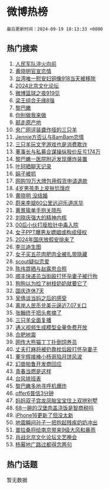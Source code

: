 # 微博热榜

`最后更新时间：2024-09-19 18:13:33 +0800`

## 热门搜索

1. [人民军队淬火向前](https://m.weibo.cn/search?containerid=100103type%3D1%26t%3D10%26q%3D%23%E4%BA%BA%E6%B0%91%E5%86%9B%E9%98%9F%E6%B7%AC%E7%81%AB%E5%90%91%E5%89%8D%23&stream_entry_id=51&isnewpage=1&extparam=seat%3D1%26q%3D%2523%25E4%25BA%25BA%25E6%25B0%2591%25E5%2586%259B%25E9%2598%259F%25E6%25B7%25AC%25E7%2581%25AB%25E5%2590%2591%25E5%2589%258D%2523%26pos%3D0%26filter_type%3Drealtimehot%26stream_entry_id%3D51%26c_type%3D51%26cate%3D10103%26dgr%3D0%26display_time%3D1726740812%26pre_seqid%3D17267408126180123560341)
1. [黄晓明官宣恋情](https://m.weibo.cn/search?containerid=100103type%3D1%26t%3D10%26q%3D%E9%BB%84%E6%99%93%E6%98%8E%E5%AE%98%E5%AE%A3%E6%81%8B%E6%83%85&stream_entry_id=31&isnewpage=1&extparam=seat%3D1%26q%3D%25E9%25BB%2584%25E6%2599%2593%25E6%2598%258E%25E5%25AE%2598%25E5%25AE%25A3%25E6%2581%258B%25E6%2583%2585%26pos%3D0%26band_rank%3D1%26filter_type%3Drealtimehot%26realpos%3D1%26flag%3D4%26cate%3D5001%26lcate%3D5001%26stream_entry_id%3D31%26c_type%3D31%26dgr%3D0%26display_time%3D1726740812%26pre_seqid%3D17267408126180123560341)
1. [台湾唯一慰安妇铜像918当天被移除](https://m.weibo.cn/search?containerid=100103type%3D1%26t%3D10%26q%3D%23%E5%8F%B0%E6%B9%BE%E5%94%AF%E4%B8%80%E6%85%B0%E5%AE%89%E5%A6%87%E9%93%9C%E5%83%8F918%E5%BD%93%E5%A4%A9%E8%A2%AB%E7%A7%BB%E9%99%A4%23&stream_entry_id=31&isnewpage=1&extparam=seat%3D1%26q%3D%2523%25E5%258F%25B0%25E6%25B9%25BE%25E5%2594%25AF%25E4%25B8%2580%25E6%2585%25B0%25E5%25AE%2589%25E5%25A6%2587%25E9%2593%259C%25E5%2583%258F918%25E5%25BD%2593%25E5%25A4%25A9%25E8%25A2%25AB%25E7%25A7%25BB%25E9%2599%25A4%2523%26pos%3D1%26band_rank%3D2%26filter_type%3Drealtimehot%26realpos%3D2%26flag%3D0%26cate%3D5001%26lcate%3D5001%26stream_entry_id%3D31%26c_type%3D31%26dgr%3D0%26display_time%3D1726740812%26pre_seqid%3D17267408126180123560341)
1. [2024北京文化论坛](https://m.weibo.cn/search?containerid=100103type%3D1%26t%3D10%26q%3D%232024%E5%8C%97%E4%BA%AC%E6%96%87%E5%8C%96%E8%AE%BA%E5%9D%9B%23&stream_entry_id=31&isnewpage=1&extparam=seat%3D1%26q%3D%25232024%25E5%258C%2597%25E4%25BA%25AC%25E6%2596%2587%25E5%258C%2596%25E8%25AE%25BA%25E5%259D%259B%2523%26pos%3D2%26band_rank%3D3%26filter_type%3Drealtimehot%26realpos%3D3%26flag%3D0%26cate%3D5001%26lcate%3D5001%26stream_entry_id%3D31%26c_type%3D31%26dgr%3D0%26display_time%3D1726740812%26pre_seqid%3D17267408126180123560341)
1. [微博篮球之夜919见](https://m.weibo.cn/search?containerid=100103type%3D1%26t%3D10%26q%3D%23%E5%BE%AE%E5%8D%9A%E7%AF%AE%E7%90%83%E4%B9%8B%E5%A4%9C919%E8%A7%81%23&stream_entry_id=31&isnewpage=1&extparam=seat%3D1%26q%3D%2523%25E5%25BE%25AE%25E5%258D%259A%25E7%25AF%25AE%25E7%2590%2583%25E4%25B9%258B%25E5%25A4%259C919%25E8%25A7%2581%2523%26pos%3D3%26band_rank%3D4%26adid%3D255619%26is_ad_pos%3D1%26cate%3D5001%26c_type%3D31%26lcate%3D5001%26stream_entry_id%3D31%26topic_ad%3D1%26dgr%3D0%26filter_type%3Drealtimehot%26display_time%3D1726740812%26pre_seqid%3D17267408126180123560341)
1. [梁王组合无缘8强](https://m.weibo.cn/search?containerid=100103type%3D1%26t%3D10%26q%3D%23%E6%A2%81%E7%8E%8B%E7%BB%84%E5%90%88%E6%97%A0%E7%BC%988%E5%BC%BA%23&stream_entry_id=31&isnewpage=1&extparam=seat%3D1%26q%3D%2523%25E6%25A2%2581%25E7%258E%258B%25E7%25BB%2584%25E5%2590%2588%25E6%2597%25A0%25E7%25BC%25988%25E5%25BC%25BA%2523%26pos%3D4%26band_rank%3D4%26filter_type%3Drealtimehot%26realpos%3D4%26flag%3D0%26cate%3D5001%26lcate%3D5001%26stream_entry_id%3D31%26c_type%3D31%26dgr%3D0%26display_time%3D1726740812%26pre_seqid%3D17267408126180123560341)
1. [黎巴嫩](https://m.weibo.cn/search?containerid=100103type%3D1%26t%3D10%26q%3D%E9%BB%8E%E5%B7%B4%E5%AB%A9&stream_entry_id=31&isnewpage=1&extparam=seat%3D1%26q%3D%25E9%25BB%258E%25E5%25B7%25B4%25E5%25AB%25A9%26pos%3D5%26band_rank%3D5%26filter_type%3Drealtimehot%26realpos%3D5%26flag%3D0%26cate%3D5001%26lcate%3D5001%26stream_entry_id%3D31%26c_type%3D31%26dgr%3D0%26display_time%3D1726740812%26pre_seqid%3D17267408126180123560341)
1. [你别做我来做](https://m.weibo.cn/search?containerid=100103type%3D1%26t%3D10%26q%3D%23%E4%BD%A0%E5%88%AB%E5%81%9A%E6%88%91%E6%9D%A5%E5%81%9A%23&stream_entry_id=31&isnewpage=1&extparam=seat%3D1%26q%3D%2523%25E4%25BD%25A0%25E5%2588%25AB%25E5%2581%259A%25E6%2588%2591%25E6%259D%25A5%25E5%2581%259A%2523%26pos%3D6%26band_rank%3D6%26filter_type%3Drealtimehot%26realpos%3D6%26flag%3D0%26cate%3D5001%26lcate%3D5001%26stream_entry_id%3D31%26c_type%3D31%26dgr%3D0%26display_time%3D1726740812%26pre_seqid%3D17267408126180123560341)
1. [邮走原产地](https://m.weibo.cn/search?containerid=100103type%3D1%26t%3D10%26q%3D%23%E9%82%AE%E8%B5%B0%E5%8E%9F%E4%BA%A7%E5%9C%B0%23&stream_entry_id=31&isnewpage=1&extparam=seat%3D1%26q%3D%2523%25E9%2582%25AE%25E8%25B5%25B0%25E5%258E%259F%25E4%25BA%25A7%25E5%259C%25B0%2523%26pos%3D7%26band_rank%3D7%26adid%3D253414%26is_ad_pos%3D1%26cate%3D5001%26c_type%3D31%26lcate%3D5001%26stream_entry_id%3D31%26topic_ad%3D1%26dgr%3D0%26filter_type%3Drealtimehot%26display_time%3D1726740812%26pre_seqid%3D17267408126180123560341)
1. [央广网评装聋作哑的三只羊](https://m.weibo.cn/search?containerid=100103type%3D1%26t%3D10%26q%3D%23%E5%A4%AE%E5%B9%BF%E7%BD%91%E8%AF%84%E8%A3%85%E8%81%8B%E4%BD%9C%E5%93%91%E7%9A%84%E4%B8%89%E5%8F%AA%E7%BE%8A%23&stream_entry_id=31&isnewpage=1&extparam=seat%3D1%26q%3D%2523%25E5%25A4%25AE%25E5%25B9%25BF%25E7%25BD%2591%25E8%25AF%2584%25E8%25A3%2585%25E8%2581%258B%25E4%25BD%259C%25E5%2593%2591%25E7%259A%2584%25E4%25B8%2589%25E5%258F%25AA%25E7%25BE%258A%2523%26pos%3D8%26band_rank%3D7%26filter_type%3Drealtimehot%26realpos%3D7%26flag%3D2%26cate%3D5001%26lcate%3D5001%26stream_entry_id%3D31%26c_type%3D31%26dgr%3D0%26display_time%3D1726740812%26pre_seqid%3D17267408126180123560341)
1. [Jennie方否认与BamBam恋情](https://m.weibo.cn/search?containerid=100103type%3D1%26t%3D10%26q%3D%23Jennie%E6%96%B9%E5%90%A6%E8%AE%A4%E4%B8%8EBamBam%E6%81%8B%E6%83%85%23&stream_entry_id=31&isnewpage=1&extparam=seat%3D1%26q%3D%2523Jennie%25E6%2596%25B9%25E5%2590%25A6%25E8%25AE%25A4%25E4%25B8%258EBamBam%25E6%2581%258B%25E6%2583%2585%2523%26pos%3D9%26band_rank%3D8%26filter_type%3Drealtimehot%26realpos%3D8%26flag%3D1%26cate%3D5001%26lcate%3D5001%26stream_entry_id%3D31%26c_type%3D31%26dgr%3D0%26display_time%3D1726740812%26pre_seqid%3D17267408126180123560341)
1. [三只羊玩文字游戏也是消费欺诈](https://m.weibo.cn/search?containerid=100103type%3D1%26t%3D10%26q%3D%23%E4%B8%89%E5%8F%AA%E7%BE%8A%E7%8E%A9%E6%96%87%E5%AD%97%E6%B8%B8%E6%88%8F%E4%B9%9F%E6%98%AF%E6%B6%88%E8%B4%B9%E6%AC%BA%E8%AF%88%23&stream_entry_id=31&isnewpage=1&extparam=seat%3D1%26q%3D%2523%25E4%25B8%2589%25E5%258F%25AA%25E7%25BE%258A%25E7%258E%25A9%25E6%2596%2587%25E5%25AD%2597%25E6%25B8%25B8%25E6%2588%258F%25E4%25B9%259F%25E6%2598%25AF%25E6%25B6%2588%25E8%25B4%25B9%25E6%25AC%25BA%25E8%25AF%2588%2523%26pos%3D10%26band_rank%3D9%26filter_type%3Drealtimehot%26realpos%3D9%26flag%3D1%26cate%3D5001%26lcate%3D5001%26stream_entry_id%3D31%26c_type%3D31%26dgr%3D0%26display_time%3D1726740812%26pre_seqid%3D17267408126180123560341)
1. [董事长与私募合谋操纵股价反亏174万](https://m.weibo.cn/search?containerid=100103type%3D1%26t%3D10%26q%3D%23%E8%91%A3%E4%BA%8B%E9%95%BF%E4%B8%8E%E7%A7%81%E5%8B%9F%E5%90%88%E8%B0%8B%E6%93%8D%E7%BA%B5%E8%82%A1%E4%BB%B7%E5%8F%8D%E4%BA%8F174%E4%B8%87%23&stream_entry_id=31&isnewpage=1&extparam=seat%3D1%26q%3D%2523%25E8%2591%25A3%25E4%25BA%258B%25E9%2595%25BF%25E4%25B8%258E%25E7%25A7%2581%25E5%258B%259F%25E5%2590%2588%25E8%25B0%258B%25E6%2593%258D%25E7%25BA%25B5%25E8%2582%25A1%25E4%25BB%25B7%25E5%258F%258D%25E4%25BA%258F174%25E4%25B8%2587%2523%26pos%3D11%26band_rank%3D10%26filter_type%3Drealtimehot%26realpos%3D10%26flag%3D1%26cate%3D5001%26lcate%3D5001%26stream_entry_id%3D31%26c_type%3D31%26dgr%3D0%26display_time%3D1726740812%26pre_seqid%3D17267408126180123560341)
1. [黎巴嫩一医院附近发现爆炸装置](https://m.weibo.cn/search?containerid=100103type%3D1%26t%3D10%26q%3D%23%E9%BB%8E%E5%B7%B4%E5%AB%A9%E4%B8%80%E5%8C%BB%E9%99%A2%E9%99%84%E8%BF%91%E5%8F%91%E7%8E%B0%E7%88%86%E7%82%B8%E8%A3%85%E7%BD%AE%23&stream_entry_id=31&isnewpage=1&extparam=seat%3D1%26q%3D%2523%25E9%25BB%258E%25E5%25B7%25B4%25E5%25AB%25A9%25E4%25B8%2580%25E5%258C%25BB%25E9%2599%25A2%25E9%2599%2584%25E8%25BF%2591%25E5%258F%2591%25E7%258E%25B0%25E7%2588%2586%25E7%2582%25B8%25E8%25A3%2585%25E7%25BD%25AE%2523%26pos%3D12%26band_rank%3D11%26filter_type%3Drealtimehot%26realpos%3D11%26flag%3D0%26cate%3D5001%26lcate%3D5001%26stream_entry_id%3D31%26c_type%3D31%26dgr%3D0%26display_time%3D1726740812%26pre_seqid%3D17267408126180123560341)
1. [叶珂晒聊天记录](https://m.weibo.cn/search?containerid=100103type%3D1%26t%3D10%26q%3D%23%E5%8F%B6%E7%8F%82%E6%99%92%E8%81%8A%E5%A4%A9%E8%AE%B0%E5%BD%95%23&stream_entry_id=31&isnewpage=1&extparam=seat%3D1%26q%3D%2523%25E5%258F%25B6%25E7%258F%2582%25E6%2599%2592%25E8%2581%258A%25E5%25A4%25A9%25E8%25AE%25B0%25E5%25BD%2595%2523%26pos%3D13%26band_rank%3D12%26filter_type%3Drealtimehot%26realpos%3D12%26flag%3D2%26cate%3D5001%26lcate%3D5001%26stream_entry_id%3D31%26c_type%3D31%26dgr%3D0%26display_time%3D1726740812%26pre_seqid%3D17267408126180123560341)
1. [娟子被抓](https://m.weibo.cn/search?containerid=100103type%3D1%26t%3D10%26q%3D%E5%A8%9F%E5%AD%90%E8%A2%AB%E6%8A%93&stream_entry_id=31&isnewpage=1&extparam=seat%3D1%26q%3D%25E5%25A8%259F%25E5%25AD%2590%25E8%25A2%25AB%25E6%258A%2593%26pos%3D14%26band_rank%3D13%26filter_type%3Drealtimehot%26realpos%3D13%26flag%3D2%26cate%3D5001%26lcate%3D5001%26stream_entry_id%3D31%26c_type%3D31%26dgr%3D0%26display_time%3D1726740812%26pre_seqid%3D17267408126180123560341)
1. [网购19万大牌包用假货申请退款](https://m.weibo.cn/search?containerid=100103type%3D1%26t%3D10%26q%3D%23%E7%BD%91%E8%B4%AD19%E4%B8%87%E5%A4%A7%E7%89%8C%E5%8C%85%E7%94%A8%E5%81%87%E8%B4%A7%E7%94%B3%E8%AF%B7%E9%80%80%E6%AC%BE%23&stream_entry_id=31&isnewpage=1&extparam=seat%3D1%26q%3D%2523%25E7%25BD%2591%25E8%25B4%25AD19%25E4%25B8%2587%25E5%25A4%25A7%25E7%2589%258C%25E5%258C%2585%25E7%2594%25A8%25E5%2581%2587%25E8%25B4%25A7%25E7%2594%25B3%25E8%25AF%25B7%25E9%2580%2580%25E6%25AC%25BE%2523%26pos%3D15%26band_rank%3D14%26filter_type%3Drealtimehot%26realpos%3D14%26flag%3D1%26cate%3D5001%26lcate%3D5001%26stream_entry_id%3D31%26c_type%3D31%26dgr%3D0%26display_time%3D1726740812%26pre_seqid%3D17267408126180123560341)
1. [4岁男孩患上皮肤饥饿症](https://m.weibo.cn/search?containerid=100103type%3D1%26t%3D10%26q%3D%234%E5%B2%81%E7%94%B7%E5%AD%A9%E6%82%A3%E4%B8%8A%E7%9A%AE%E8%82%A4%E9%A5%A5%E9%A5%BF%E7%97%87%23&stream_entry_id=31&isnewpage=1&extparam=seat%3D1%26q%3D%25234%25E5%25B2%2581%25E7%2594%25B7%25E5%25AD%25A9%25E6%2582%25A3%25E4%25B8%258A%25E7%259A%25AE%25E8%2582%25A4%25E9%25A5%25A5%25E9%25A5%25BF%25E7%2597%2587%2523%26pos%3D16%26band_rank%3D15%26filter_type%3Drealtimehot%26realpos%3D15%26flag%3D1%26cate%3D5001%26lcate%3D5001%26stream_entry_id%3D31%26c_type%3D31%26dgr%3D0%26display_time%3D1726740812%26pre_seqid%3D17267408126180123560341)
1. [黄晓明 没结婚](https://m.weibo.cn/search?containerid=100103type%3D1%26t%3D10%26q%3D%E9%BB%84%E6%99%93%E6%98%8E+%E6%B2%A1%E7%BB%93%E5%A9%9A&stream_entry_id=31&isnewpage=1&extparam=seat%3D1%26q%3D%25E9%25BB%2584%25E6%2599%2593%25E6%2598%258E%2520%25E6%25B2%25A1%25E7%25BB%2593%25E5%25A9%259A%26pos%3D17%26band_rank%3D16%26filter_type%3Drealtimehot%26realpos%3D16%26flag%3D2%26cate%3D5001%26lcate%3D5001%26stream_entry_id%3D31%26c_type%3D31%26dgr%3D0%26display_time%3D1726740812%26pre_seqid%3D17267408126180123560341)
1. [蔚来李斌60公里远迎乐道庆华](https://m.weibo.cn/search?containerid=100103type%3D1%26t%3D10%26q%3D%23%E8%94%9A%E6%9D%A5%E6%9D%8E%E6%96%8C60%E5%85%AC%E9%87%8C%E8%BF%9C%E8%BF%8E%E4%B9%90%E9%81%93%E5%BA%86%E5%8D%8E%23&stream_entry_id=31&isnewpage=1&extparam=seat%3D1%26q%3D%2523%25E8%2594%259A%25E6%259D%25A5%25E6%259D%258E%25E6%2596%258C60%25E5%2585%25AC%25E9%2587%258C%25E8%25BF%259C%25E8%25BF%258E%25E4%25B9%2590%25E9%2581%2593%25E5%25BA%2586%25E5%258D%258E%2523%26pos%3D18%26band_rank%3D17%26adid%3D255723%26realpos%3D17%26flag%3D0%26cate%3D5001%26lcate%3D5001%26stream_entry_id%3D31%26filter_type%3Drealtimehot%26c_type%3D31%26dgr%3D0%26display_time%3D1726740812%26pre_seqid%3D17267408126180123560341)
1. [黄景瑜单手抱关晓彤](https://m.weibo.cn/search?containerid=100103type%3D1%26t%3D10%26q%3D%E9%BB%84%E6%99%AF%E7%91%9C%E5%8D%95%E6%89%8B%E6%8A%B1%E5%85%B3%E6%99%93%E5%BD%A4&stream_entry_id=31&isnewpage=1&extparam=seat%3D1%26q%3D%25E9%25BB%2584%25E6%2599%25AF%25E7%2591%259C%25E5%258D%2595%25E6%2589%258B%25E6%258A%25B1%25E5%2585%25B3%25E6%2599%2593%25E5%25BD%25A4%26pos%3D19%26band_rank%3D18%26filter_type%3Drealtimehot%26realpos%3D18%26flag%3D0%26cate%3D5001%26lcate%3D5001%26stream_entry_id%3D31%26c_type%3D31%26dgr%3D0%26display_time%3D1726740812%26pre_seqid%3D17267408126180123560341)
1. [刘晓庆强大的精神内核](https://m.weibo.cn/search?containerid=100103type%3D1%26t%3D10%26q%3D%E5%88%98%E6%99%93%E5%BA%86%E5%BC%BA%E5%A4%A7%E7%9A%84%E7%B2%BE%E7%A5%9E%E5%86%85%E6%A0%B8&stream_entry_id=31&isnewpage=1&extparam=seat%3D1%26q%3D%25E5%2588%2598%25E6%2599%2593%25E5%25BA%2586%25E5%25BC%25BA%25E5%25A4%25A7%25E7%259A%2584%25E7%25B2%25BE%25E7%25A5%259E%25E5%2586%2585%25E6%25A0%25B8%26pos%3D20%26band_rank%3D19%26filter_type%3Drealtimehot%26realpos%3D19%26flag%3D1%26cate%3D5001%26lcate%3D5001%26stream_entry_id%3D31%26c_type%3D31%26dgr%3D0%26display_time%3D1726740812%26pre_seqid%3D17267408126180123560341)
1. [00后小伙打瘦脸针中毒入院](https://m.weibo.cn/search?containerid=100103type%3D1%26t%3D10%26q%3D%2300%E5%90%8E%E5%B0%8F%E4%BC%99%E6%89%93%E7%98%A6%E8%84%B8%E9%92%88%E4%B8%AD%E6%AF%92%E5%85%A5%E9%99%A2%23&stream_entry_id=31&isnewpage=1&extparam=seat%3D1%26q%3D%252300%25E5%2590%258E%25E5%25B0%258F%25E4%25BC%2599%25E6%2589%2593%25E7%2598%25A6%25E8%2584%25B8%25E9%2592%2588%25E4%25B8%25AD%25E6%25AF%2592%25E5%2585%25A5%25E9%2599%25A2%2523%26pos%3D21%26band_rank%3D20%26filter_type%3Drealtimehot%26realpos%3D20%26flag%3D1%26cate%3D5001%26lcate%3D5001%26stream_entry_id%3D31%26c_type%3D31%26dgr%3D0%26display_time%3D1726740812%26pre_seqid%3D17267408126180123560341)
1. [女子PPT曝男友嫖娼或构成侵权](https://m.weibo.cn/search?containerid=100103type%3D1%26t%3D10%26q%3D%23%E5%A5%B3%E5%AD%90PPT%E6%9B%9D%E7%94%B7%E5%8F%8B%E5%AB%96%E5%A8%BC%E6%88%96%E6%9E%84%E6%88%90%E4%BE%B5%E6%9D%83%23&stream_entry_id=31&isnewpage=1&extparam=seat%3D1%26q%3D%2523%25E5%25A5%25B3%25E5%25AD%2590PPT%25E6%259B%259D%25E7%2594%25B7%25E5%258F%258B%25E5%25AB%2596%25E5%25A8%25BC%25E6%2588%2596%25E6%259E%2584%25E6%2588%2590%25E4%25BE%25B5%25E6%259D%2583%2523%26pos%3D22%26band_rank%3D21%26filter_type%3Drealtimehot%26realpos%3D21%26flag%3D0%26cate%3D5001%26lcate%3D5001%26stream_entry_id%3D31%26c_type%3D31%26dgr%3D0%26display_time%3D1726740812%26pre_seqid%3D17267408126180123560341)
1. [2024年国庆放假安排来了](https://m.weibo.cn/search?containerid=100103type%3D1%26t%3D10%26q%3D%232024%E5%B9%B4%E5%9B%BD%E5%BA%86%E6%94%BE%E5%81%87%E5%AE%89%E6%8E%92%E6%9D%A5%E4%BA%86%23&stream_entry_id=31&isnewpage=1&extparam=seat%3D1%26q%3D%25232024%25E5%25B9%25B4%25E5%259B%25BD%25E5%25BA%2586%25E6%2594%25BE%25E5%2581%2587%25E5%25AE%2589%25E6%258E%2592%25E6%259D%25A5%25E4%25BA%2586%2523%26pos%3D23%26band_rank%3D22%26filter_type%3Drealtimehot%26realpos%3D22%26flag%3D0%26cate%3D5001%26lcate%3D5001%26stream_entry_id%3D31%26c_type%3D31%26dgr%3D0%26display_time%3D1726740812%26pre_seqid%3D17267408126180123560341)
1. [李兰迪生图](https://m.weibo.cn/search?containerid=100103type%3D1%26t%3D10%26q%3D%E6%9D%8E%E5%85%B0%E8%BF%AA%E7%94%9F%E5%9B%BE&stream_entry_id=31&isnewpage=1&extparam=seat%3D1%26q%3D%25E6%259D%258E%25E5%2585%25B0%25E8%25BF%25AA%25E7%2594%259F%25E5%259B%25BE%26pos%3D24%26band_rank%3D23%26filter_type%3Drealtimehot%26realpos%3D23%26flag%3D1%26cate%3D5001%26lcate%3D5001%26stream_entry_id%3D31%26c_type%3D31%26dgr%3D0%26display_time%3D1726740812%26pre_seqid%3D17267408126180123560341)
1. [女子买五花肉肥肉全被扎带隐藏](https://m.weibo.cn/search?containerid=100103type%3D1%26t%3D10%26q%3D%23%E5%A5%B3%E5%AD%90%E4%B9%B0%E4%BA%94%E8%8A%B1%E8%82%89%E8%82%A5%E8%82%89%E5%85%A8%E8%A2%AB%E6%89%8E%E5%B8%A6%E9%9A%90%E8%97%8F%23&stream_entry_id=31&isnewpage=1&extparam=seat%3D1%26q%3D%2523%25E5%25A5%25B3%25E5%25AD%2590%25E4%25B9%25B0%25E4%25BA%2594%25E8%258A%25B1%25E8%2582%2589%25E8%2582%25A5%25E8%2582%2589%25E5%2585%25A8%25E8%25A2%25AB%25E6%2589%258E%25E5%25B8%25A6%25E9%259A%2590%25E8%2597%258F%2523%26pos%3D25%26band_rank%3D24%26filter_type%3Drealtimehot%26realpos%3D24%26flag%3D1%26cate%3D5001%26lcate%3D5001%26stream_entry_id%3D31%26c_type%3D31%26dgr%3D0%26display_time%3D1726740812%26pre_seqid%3D17267408126180123560341)
1. [scout疑似恋爱](https://m.weibo.cn/search?containerid=100103type%3D1%26t%3D10%26q%3D%23scout%E7%96%91%E4%BC%BC%E6%81%8B%E7%88%B1%23&stream_entry_id=31&isnewpage=1&extparam=seat%3D1%26q%3D%2523scout%25E7%2596%2591%25E4%25BC%25BC%25E6%2581%258B%25E7%2588%25B1%2523%26pos%3D26%26band_rank%3D25%26filter_type%3Drealtimehot%26realpos%3D25%26flag%3D1%26cate%3D5001%26lcate%3D5001%26stream_entry_id%3D31%26c_type%3D31%26dgr%3D0%26display_time%3D1726740812%26pre_seqid%3D17267408126180123560341)
1. [陈伟霆晒与赵露思合照](https://m.weibo.cn/search?containerid=100103type%3D1%26t%3D10%26q%3D%23%E9%99%88%E4%BC%9F%E9%9C%86%E6%99%92%E4%B8%8E%E8%B5%B5%E9%9C%B2%E6%80%9D%E5%90%88%E7%85%A7%23&stream_entry_id=31&isnewpage=1&extparam=seat%3D1%26q%3D%2523%25E9%2599%2588%25E4%25BC%259F%25E9%259C%2586%25E6%2599%2592%25E4%25B8%258E%25E8%25B5%25B5%25E9%259C%25B2%25E6%2580%259D%25E5%2590%2588%25E7%2585%25A7%2523%26pos%3D27%26band_rank%3D26%26filter_type%3Drealtimehot%26realpos%3D26%26flag%3D1%26cate%3D5001%26lcate%3D5001%26stream_entry_id%3D31%26c_type%3D31%26dgr%3D0%26display_time%3D1726740812%26pre_seqid%3D17267408126180123560341)
1. [顺丰快递员当街殴打怀孕妻子被行拘](https://m.weibo.cn/search?containerid=100103type%3D1%26t%3D10%26q%3D%23%E9%A1%BA%E4%B8%B0%E5%BF%AB%E9%80%92%E5%91%98%E5%BD%93%E8%A1%97%E6%AE%B4%E6%89%93%E6%80%80%E5%AD%95%E5%A6%BB%E5%AD%90%E8%A2%AB%E8%A1%8C%E6%8B%98%23&stream_entry_id=31&isnewpage=1&extparam=seat%3D1%26q%3D%2523%25E9%25A1%25BA%25E4%25B8%25B0%25E5%25BF%25AB%25E9%2580%2592%25E5%2591%2598%25E5%25BD%2593%25E8%25A1%2597%25E6%25AE%25B4%25E6%2589%2593%25E6%2580%2580%25E5%25AD%2595%25E5%25A6%25BB%25E5%25AD%2590%25E8%25A2%25AB%25E8%25A1%258C%25E6%258B%2598%2523%26pos%3D28%26band_rank%3D27%26filter_type%3Drealtimehot%26realpos%3D27%26flag%3D1%26cate%3D5001%26lcate%3D5001%26stream_entry_id%3D31%26c_type%3D31%26dgr%3D0%26display_time%3D1726740812%26pre_seqid%3D17267408126180123560341)
1. [狗狗以为捡了树枝奶奶就要它了](https://m.weibo.cn/search?containerid=100103type%3D1%26t%3D10%26q%3D%E7%8B%97%E7%8B%97%E4%BB%A5%E4%B8%BA%E6%8D%A1%E4%BA%86%E6%A0%91%E6%9E%9D%E5%A5%B6%E5%A5%B6%E5%B0%B1%E8%A6%81%E5%AE%83%E4%BA%86&stream_entry_id=31&isnewpage=1&extparam=seat%3D1%26q%3D%25E7%258B%2597%25E7%258B%2597%25E4%25BB%25A5%25E4%25B8%25BA%25E6%258D%25A1%25E4%25BA%2586%25E6%25A0%2591%25E6%259E%259D%25E5%25A5%25B6%25E5%25A5%25B6%25E5%25B0%25B1%25E8%25A6%2581%25E5%25AE%2583%25E4%25BA%2586%26pos%3D29%26band_rank%3D28%26filter_type%3Drealtimehot%26realpos%3D28%26flag%3D0%26cate%3D5001%26lcate%3D5001%26stream_entry_id%3D31%26c_type%3D31%26dgr%3D0%26display_time%3D1726740812%26pre_seqid%3D17267408126180123560341)
1. [国庆连休7天](https://m.weibo.cn/search?containerid=100103type%3D1%26t%3D10%26q%3D%23%E5%9B%BD%E5%BA%86%E8%BF%9E%E4%BC%917%E5%A4%A9%23&stream_entry_id=31&isnewpage=1&extparam=seat%3D1%26q%3D%2523%25E5%259B%25BD%25E5%25BA%2586%25E8%25BF%259E%25E4%25BC%25917%25E5%25A4%25A9%2523%26pos%3D30%26band_rank%3D29%26filter_type%3Drealtimehot%26realpos%3D29%26flag%3D0%26cate%3D5001%26lcate%3D5001%26stream_entry_id%3D31%26c_type%3D31%26dgr%3D0%26display_time%3D1726740812%26pre_seqid%3D17267408126180123560341)
1. [吴倩谈当妈之后的感受](https://m.weibo.cn/search?containerid=100103type%3D1%26t%3D10%26q%3D%E5%90%B4%E5%80%A9%E8%B0%88%E5%BD%93%E5%A6%88%E4%B9%8B%E5%90%8E%E7%9A%84%E6%84%9F%E5%8F%97&stream_entry_id=31&isnewpage=1&extparam=seat%3D1%26q%3D%25E5%2590%25B4%25E5%2580%25A9%25E8%25B0%2588%25E5%25BD%2593%25E5%25A6%2588%25E4%25B9%258B%25E5%2590%258E%25E7%259A%2584%25E6%2584%259F%25E5%258F%2597%26pos%3D31%26band_rank%3D30%26filter_type%3Drealtimehot%26realpos%3D30%26flag%3D1%26cate%3D5001%26lcate%3D5001%26stream_entry_id%3D31%26c_type%3D31%26dgr%3D0%26display_time%3D1726740812%26pre_seqid%3D17267408126180123560341)
1. [离岸人民币兑美元逼近7.07关口](https://m.weibo.cn/search?containerid=100103type%3D1%26t%3D10%26q%3D%23%E7%A6%BB%E5%B2%B8%E4%BA%BA%E6%B0%91%E5%B8%81%E5%85%91%E7%BE%8E%E5%85%83%E9%80%BC%E8%BF%917.07%E5%85%B3%E5%8F%A3%23&stream_entry_id=31&isnewpage=1&extparam=seat%3D1%26q%3D%2523%25E7%25A6%25BB%25E5%25B2%25B8%25E4%25BA%25BA%25E6%25B0%2591%25E5%25B8%2581%25E5%2585%2591%25E7%25BE%258E%25E5%2585%2583%25E9%2580%25BC%25E8%25BF%25917.07%25E5%2585%25B3%25E5%258F%25A3%2523%26pos%3D32%26band_rank%3D31%26filter_type%3Drealtimehot%26realpos%3D31%26flag%3D1%26cate%3D5001%26lcate%3D5001%26stream_entry_id%3D31%26c_type%3D31%26dgr%3D0%26display_time%3D1726740812%26pre_seqid%3D17267408126180123560341)
1. [张翰终于把头套摘了](https://m.weibo.cn/search?containerid=100103type%3D1%26t%3D10%26q%3D%E5%BC%A0%E7%BF%B0%E7%BB%88%E4%BA%8E%E6%8A%8A%E5%A4%B4%E5%A5%97%E6%91%98%E4%BA%86&stream_entry_id=31&isnewpage=1&extparam=seat%3D1%26q%3D%25E5%25BC%25A0%25E7%25BF%25B0%25E7%25BB%2588%25E4%25BA%258E%25E6%258A%258A%25E5%25A4%25B4%25E5%25A5%2597%25E6%2591%2598%25E4%25BA%2586%26pos%3D33%26band_rank%3D32%26filter_type%3Drealtimehot%26realpos%3D32%26flag%3D1%26cate%3D5001%26lcate%3D5001%26stream_entry_id%3D31%26c_type%3D31%26dgr%3D0%26display_time%3D1726740812%26pre_seqid%3D17267408126180123560341)
1. [三只羊全面复播](https://m.weibo.cn/search?containerid=100103type%3D1%26t%3D10%26q%3D%23%E4%B8%89%E5%8F%AA%E7%BE%8A%E5%85%A8%E9%9D%A2%E5%A4%8D%E6%92%AD%23&stream_entry_id=31&isnewpage=1&extparam=seat%3D1%26q%3D%2523%25E4%25B8%2589%25E5%258F%25AA%25E7%25BE%258A%25E5%2585%25A8%25E9%259D%25A2%25E5%25A4%258D%25E6%2592%25AD%2523%26pos%3D34%26band_rank%3D33%26filter_type%3Drealtimehot%26realpos%3D33%26flag%3D0%26cate%3D5001%26lcate%3D5001%26stream_entry_id%3D31%26c_type%3D31%26dgr%3D0%26display_time%3D1726740812%26pre_seqid%3D17267408126180123560341)
1. [通义视频生成模型全量免费开放](https://m.weibo.cn/search?containerid=100103type%3D1%26t%3D10%26q%3D%23%E9%80%9A%E4%B9%89%E8%A7%86%E9%A2%91%E7%94%9F%E6%88%90%E6%A8%A1%E5%9E%8B%E5%85%A8%E9%87%8F%E5%85%8D%E8%B4%B9%E5%BC%80%E6%94%BE%23&stream_entry_id=31&isnewpage=1&extparam=seat%3D1%26q%3D%2523%25E9%2580%259A%25E4%25B9%2589%25E8%25A7%2586%25E9%25A2%2591%25E7%2594%259F%25E6%2588%2590%25E6%25A8%25A1%25E5%259E%258B%25E5%2585%25A8%25E9%2587%258F%25E5%2585%258D%25E8%25B4%25B9%25E5%25BC%2580%25E6%2594%25BE%2523%26pos%3D35%26band_rank%3D34%26adid%3D255837%26realpos%3D34%26flag%3D0%26cate%3D5001%26lcate%3D5001%26stream_entry_id%3D31%26filter_type%3Drealtimehot%26c_type%3D31%26dgr%3D0%26display_time%3D1726740812%26pre_seqid%3D17267408126180123560341)
1. [合肥地震](https://m.weibo.cn/search?containerid=100103type%3D1%26t%3D10%26q%3D%E5%90%88%E8%82%A5%E5%9C%B0%E9%9C%87&stream_entry_id=31&isnewpage=1&extparam=seat%3D1%26q%3D%25E5%2590%2588%25E8%2582%25A5%25E5%259C%25B0%25E9%259C%2587%26pos%3D36%26band_rank%3D35%26filter_type%3Drealtimehot%26realpos%3D35%26flag%3D0%26cate%3D5001%26lcate%3D5001%26stream_entry_id%3D31%26c_type%3D31%26dgr%3D0%26display_time%3D1726740812%26pre_seqid%3D17267408126180123560341)
1. [网传大熊猫丁丁扑倒饲养员](https://m.weibo.cn/search?containerid=100103type%3D1%26t%3D10%26q%3D%23%E7%BD%91%E4%BC%A0%E5%A4%A7%E7%86%8A%E7%8C%AB%E4%B8%81%E4%B8%81%E6%89%91%E5%80%92%E9%A5%B2%E5%85%BB%E5%91%98%23&stream_entry_id=31&isnewpage=1&extparam=seat%3D1%26q%3D%2523%25E7%25BD%2591%25E4%25BC%25A0%25E5%25A4%25A7%25E7%2586%258A%25E7%258C%25AB%25E4%25B8%2581%25E4%25B8%2581%25E6%2589%2591%25E5%2580%2592%25E9%25A5%25B2%25E5%2585%25BB%25E5%2591%2598%2523%26pos%3D37%26band_rank%3D36%26filter_type%3Drealtimehot%26realpos%3D36%26flag%3D0%26cate%3D5001%26lcate%3D5001%26stream_entry_id%3D31%26c_type%3D31%26dgr%3D0%26display_time%3D1726740812%26pre_seqid%3D17267408126180123560341)
1. [丈夫打麻将被扔靠枕后殴打怀孕妻子](https://m.weibo.cn/search?containerid=100103type%3D1%26t%3D10%26q%3D%23%E4%B8%88%E5%A4%AB%E6%89%93%E9%BA%BB%E5%B0%86%E8%A2%AB%E6%89%94%E9%9D%A0%E6%9E%95%E5%90%8E%E6%AE%B4%E6%89%93%E6%80%80%E5%AD%95%E5%A6%BB%E5%AD%90%23&stream_entry_id=31&isnewpage=1&extparam=seat%3D1%26q%3D%2523%25E4%25B8%2588%25E5%25A4%25AB%25E6%2589%2593%25E9%25BA%25BB%25E5%25B0%2586%25E8%25A2%25AB%25E6%2589%2594%25E9%259D%25A0%25E6%259E%2595%25E5%2590%258E%25E6%25AE%25B4%25E6%2589%2593%25E6%2580%2580%25E5%25AD%2595%25E5%25A6%25BB%25E5%25AD%2590%2523%26pos%3D38%26band_rank%3D37%26filter_type%3Drealtimehot%26realpos%3D37%26flag%3D0%26cate%3D5001%26lcate%3D5001%26stream_entry_id%3D31%26c_type%3D31%26dgr%3D0%26display_time%3D1726740812%26pre_seqid%3D17267408126180123560341)
1. [董宇辉接棒小杨哥陷月饼风波](https://m.weibo.cn/search?containerid=100103type%3D1%26t%3D10%26q%3D%23%E8%91%A3%E5%AE%87%E8%BE%89%E6%8E%A5%E6%A3%92%E5%B0%8F%E6%9D%A8%E5%93%A5%E9%99%B7%E6%9C%88%E9%A5%BC%E9%A3%8E%E6%B3%A2%23&stream_entry_id=31&isnewpage=1&extparam=seat%3D1%26q%3D%2523%25E8%2591%25A3%25E5%25AE%2587%25E8%25BE%2589%25E6%258E%25A5%25E6%25A3%2592%25E5%25B0%258F%25E6%259D%25A8%25E5%2593%25A5%25E9%2599%25B7%25E6%259C%2588%25E9%25A5%25BC%25E9%25A3%258E%25E6%25B3%25A2%2523%26pos%3D39%26band_rank%3D38%26filter_type%3Drealtimehot%26realpos%3D38%26flag%3D0%26cate%3D5001%26lcate%3D5001%26stream_entry_id%3D31%26c_type%3D31%26dgr%3D0%26display_time%3D1726740812%26pre_seqid%3D17267408126180123560341)
1. [幻兽帕鲁开发商回应](https://m.weibo.cn/search?containerid=100103type%3D1%26t%3D10%26q%3D%23%E5%B9%BB%E5%85%BD%E5%B8%95%E9%B2%81%E5%BC%80%E5%8F%91%E5%95%86%E5%9B%9E%E5%BA%94%23&stream_entry_id=31&isnewpage=1&extparam=seat%3D1%26q%3D%2523%25E5%25B9%25BB%25E5%2585%25BD%25E5%25B8%2595%25E9%25B2%2581%25E5%25BC%2580%25E5%258F%2591%25E5%2595%2586%25E5%259B%259E%25E5%25BA%2594%2523%26pos%3D40%26band_rank%3D39%26filter_type%3Drealtimehot%26realpos%3D39%26flag%3D1%26cate%3D5001%26lcate%3D5001%26stream_entry_id%3D31%26c_type%3D31%26dgr%3D0%26display_time%3D1726740812%26pre_seqid%3D17267408126180123560341)
1. [青春当燃是这样](https://m.weibo.cn/search?containerid=100103type%3D1%26t%3D10%26q%3D%23%E9%9D%92%E6%98%A5%E5%BD%93%E7%87%83%E6%98%AF%E8%BF%99%E6%A0%B7%23&stream_entry_id=31&isnewpage=1&extparam=seat%3D1%26q%3D%2523%25E9%259D%2592%25E6%2598%25A5%25E5%25BD%2593%25E7%2587%2583%25E6%2598%25AF%25E8%25BF%2599%25E6%25A0%25B7%2523%26pos%3D41%26band_rank%3D40%26filter_type%3Drealtimehot%26realpos%3D40%26flag%3D1%26cate%3D5001%26lcate%3D5001%26stream_entry_id%3D31%26c_type%3D31%26dgr%3D0%26display_time%3D1726740812%26pre_seqid%3D17267408126180123560341)
1. [台风排班表](https://m.weibo.cn/search?containerid=100103type%3D1%26t%3D10%26q%3D%23%E5%8F%B0%E9%A3%8E%E6%8E%92%E7%8F%AD%E8%A1%A8%23&stream_entry_id=31&isnewpage=1&extparam=seat%3D1%26q%3D%2523%25E5%258F%25B0%25E9%25A3%258E%25E6%258E%2592%25E7%258F%25AD%25E8%25A1%25A8%2523%26pos%3D42%26band_rank%3D41%26filter_type%3Drealtimehot%26realpos%3D41%26flag%3D0%26cate%3D5001%26lcate%3D5001%26stream_entry_id%3D31%26c_type%3D31%26dgr%3D0%26display_time%3D1726740812%26pre_seqid%3D17267408126180123560341)
1. [黎巴嫩多地寻呼机爆炸](https://m.weibo.cn/search?containerid=100103type%3D1%26t%3D10%26q%3D%23%E9%BB%8E%E5%B7%B4%E5%AB%A9%E5%A4%9A%E5%9C%B0%E5%AF%BB%E5%91%BC%E6%9C%BA%E7%88%86%E7%82%B8%23&stream_entry_id=31&isnewpage=1&extparam=seat%3D1%26q%3D%2523%25E9%25BB%258E%25E5%25B7%25B4%25E5%25AB%25A9%25E5%25A4%259A%25E5%259C%25B0%25E5%25AF%25BB%25E5%2591%25BC%25E6%259C%25BA%25E7%2588%2586%25E7%2582%25B8%2523%26pos%3D43%26band_rank%3D42%26filter_type%3Drealtimehot%26realpos%3D42%26flag%3D0%26cate%3D5001%26lcate%3D5001%26stream_entry_id%3D31%26c_type%3D31%26dgr%3D0%26display_time%3D1726740812%26pre_seqid%3D17267408126180123560341)
1. [offer6普信3分钟](https://m.weibo.cn/search?containerid=100103type%3D1%26t%3D10%26q%3Doffer6%E6%99%AE%E4%BF%A13%E5%88%86%E9%92%9F&stream_entry_id=31&isnewpage=1&extparam=seat%3D1%26q%3Doffer6%25E6%2599%25AE%25E4%25BF%25A13%25E5%2588%2586%25E9%2592%259F%26pos%3D44%26band_rank%3D43%26filter_type%3Drealtimehot%26realpos%3D43%26flag%3D1%26cate%3D5001%26lcate%3D5001%26stream_entry_id%3D31%26c_type%3D31%26dgr%3D0%26display_time%3D1726740812%26pre_seqid%3D17267408126180123560341)
1. [妈妈双子宫龙凤胎宝宝住上双拼别墅](https://m.weibo.cn/search?containerid=100103type%3D1%26t%3D10%26q%3D%23%E5%A6%88%E5%A6%88%E5%8F%8C%E5%AD%90%E5%AE%AB%E9%BE%99%E5%87%A4%E8%83%8E%E5%AE%9D%E5%AE%9D%E4%BD%8F%E4%B8%8A%E5%8F%8C%E6%8B%BC%E5%88%AB%E5%A2%85%23&stream_entry_id=31&isnewpage=1&extparam=seat%3D1%26q%3D%2523%25E5%25A6%2588%25E5%25A6%2588%25E5%258F%258C%25E5%25AD%2590%25E5%25AE%25AB%25E9%25BE%2599%25E5%2587%25A4%25E8%2583%258E%25E5%25AE%259D%25E5%25AE%259D%25E4%25BD%258F%25E4%25B8%258A%25E5%258F%258C%25E6%258B%25BC%25E5%2588%25AB%25E5%25A2%2585%2523%26pos%3D45%26band_rank%3D44%26filter_type%3Drealtimehot%26realpos%3D44%26flag%3D32768%26cate%3D5001%26lcate%3D5001%26stream_entry_id%3D31%26c_type%3D31%26dgr%3D0%26display_time%3D1726740812%26pre_seqid%3D17267408126180123560341)
1. [68一碗的汉堡肉盖浇饭是智商税吗](https://m.weibo.cn/search?containerid=100103type%3D1%26t%3D10%26q%3D%2368%E4%B8%80%E7%A2%97%E7%9A%84%E6%B1%89%E5%A0%A1%E8%82%89%E7%9B%96%E6%B5%87%E9%A5%AD%E6%98%AF%E6%99%BA%E5%95%86%E7%A8%8E%E5%90%97%23&stream_entry_id=31&isnewpage=1&extparam=seat%3D1%26q%3D%252368%25E4%25B8%2580%25E7%25A2%2597%25E7%259A%2584%25E6%25B1%2589%25E5%25A0%25A1%25E8%2582%2589%25E7%259B%2596%25E6%25B5%2587%25E9%25A5%25AD%25E6%2598%25AF%25E6%2599%25BA%25E5%2595%2586%25E7%25A8%258E%25E5%2590%2597%2523%26pos%3D46%26band_rank%3D45%26filter_type%3Drealtimehot%26realpos%3D45%26flag%3D1%26cate%3D5001%26lcate%3D5001%26stream_entry_id%3D31%26c_type%3D31%26dgr%3D0%26display_time%3D1726740812%26pre_seqid%3D17267408126180123560341)
1. [iPhone16更新了但没太新](https://m.weibo.cn/search?containerid=100103type%3D1%26t%3D10%26q%3D%23iPhone16%E6%9B%B4%E6%96%B0%E4%BA%86%E4%BD%86%E6%B2%A1%E5%A4%AA%E6%96%B0%23&stream_entry_id=31&isnewpage=1&extparam=seat%3D1%26q%3D%2523iPhone16%25E6%259B%25B4%25E6%2596%25B0%25E4%25BA%2586%25E4%25BD%2586%25E6%25B2%25A1%25E5%25A4%25AA%25E6%2596%25B0%2523%26pos%3D47%26band_rank%3D46%26filter_type%3Drealtimehot%26realpos%3D46%26flag%3D1%26cate%3D5001%26lcate%3D5001%26stream_entry_id%3D31%26c_type%3D31%26dgr%3D0%26display_time%3D1726740812%26pre_seqid%3D17267408126180123560341)
1. [地震瞬间孙子一把抱起残疾奶奶冲出](https://m.weibo.cn/search?containerid=100103type%3D1%26t%3D10%26q%3D%23%E5%9C%B0%E9%9C%87%E7%9E%AC%E9%97%B4%E5%AD%99%E5%AD%90%E4%B8%80%E6%8A%8A%E6%8A%B1%E8%B5%B7%E6%AE%8B%E7%96%BE%E5%A5%B6%E5%A5%B6%E5%86%B2%E5%87%BA%23&stream_entry_id=31&isnewpage=1&extparam=seat%3D1%26q%3D%2523%25E5%259C%25B0%25E9%259C%2587%25E7%259E%25AC%25E9%2597%25B4%25E5%25AD%2599%25E5%25AD%2590%25E4%25B8%2580%25E6%258A%258A%25E6%258A%25B1%25E8%25B5%25B7%25E6%25AE%258B%25E7%2596%25BE%25E5%25A5%25B6%25E5%25A5%25B6%25E5%2586%25B2%25E5%2587%25BA%2523%26pos%3D48%26band_rank%3D47%26filter_type%3Drealtimehot%26realpos%3D47%26flag%3D0%26cate%3D5001%26lcate%3D5001%26stream_entry_id%3D31%26c_type%3D31%26dgr%3D0%26display_time%3D1726740812%26pre_seqid%3D17267408126180123560341)
1. [普拉桑将给南京带来9级大风和暴雨](https://m.weibo.cn/search?containerid=100103type%3D1%26t%3D10%26q%3D%23%E6%99%AE%E6%8B%89%E6%A1%91%E5%B0%86%E7%BB%99%E5%8D%97%E4%BA%AC%E5%B8%A6%E6%9D%A59%E7%BA%A7%E5%A4%A7%E9%A3%8E%E5%92%8C%E6%9A%B4%E9%9B%A8%23&stream_entry_id=31&isnewpage=1&extparam=seat%3D1%26q%3D%2523%25E6%2599%25AE%25E6%258B%2589%25E6%25A1%2591%25E5%25B0%2586%25E7%25BB%2599%25E5%258D%2597%25E4%25BA%25AC%25E5%25B8%25A6%25E6%259D%25A59%25E7%25BA%25A7%25E5%25A4%25A7%25E9%25A3%258E%25E5%2592%258C%25E6%259A%25B4%25E9%259B%25A8%2523%26pos%3D49%26band_rank%3D48%26filter_type%3Drealtimehot%26realpos%3D48%26flag%3D1%26cate%3D5001%26lcate%3D5001%26stream_entry_id%3D31%26c_type%3D31%26dgr%3D0%26display_time%3D1726740812%26pre_seqid%3D17267408126180123560341)
1. [肖战北京文化论坛文艺晚会](https://m.weibo.cn/search?containerid=100103type%3D1%26t%3D10%26q%3D%23%E8%82%96%E6%88%98%E5%8C%97%E4%BA%AC%E6%96%87%E5%8C%96%E8%AE%BA%E5%9D%9B%E6%96%87%E8%89%BA%E6%99%9A%E4%BC%9A%23&stream_entry_id=31&isnewpage=1&extparam=seat%3D1%26q%3D%2523%25E8%2582%2596%25E6%2588%2598%25E5%258C%2597%25E4%25BA%25AC%25E6%2596%2587%25E5%258C%2596%25E8%25AE%25BA%25E5%259D%259B%25E6%2596%2587%25E8%2589%25BA%25E6%2599%259A%25E4%25BC%259A%2523%26pos%3D50%26band_rank%3D49%26filter_type%3Drealtimehot%26realpos%3D49%26flag%3D1%26cate%3D5001%26lcate%3D5001%26stream_entry_id%3D31%26c_type%3D31%26dgr%3D0%26display_time%3D1726740812%26pre_seqid%3D17267408126180123560341)
1. [杨幂地广路过都得念两句](https://m.weibo.cn/search?containerid=100103type%3D1%26t%3D10%26q%3D%23%E6%9D%A8%E5%B9%82%E5%9C%B0%E5%B9%BF%E8%B7%AF%E8%BF%87%E9%83%BD%E5%BE%97%E5%BF%B5%E4%B8%A4%E5%8F%A5%23&stream_entry_id=31&isnewpage=1&extparam=seat%3D1%26q%3D%2523%25E6%259D%25A8%25E5%25B9%2582%25E5%259C%25B0%25E5%25B9%25BF%25E8%25B7%25AF%25E8%25BF%2587%25E9%2583%25BD%25E5%25BE%2597%25E5%25BF%25B5%25E4%25B8%25A4%25E5%258F%25A5%2523%26pos%3D51%26band_rank%3D50%26adid%3D254708%26realpos%3D50%26flag%3D0%26cate%3D5001%26lcate%3D5001%26stream_entry_id%3D31%26filter_type%3Drealtimehot%26c_type%3D31%26dgr%3D0%26display_time%3D1726740812%26pre_seqid%3D17267408126180123560341)

## 热门话题

暂无数据
